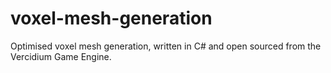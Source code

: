 # voxel-mesh-generation
Optimised voxel mesh generation, written in C# and open sourced from the Vercidium Game Engine.
